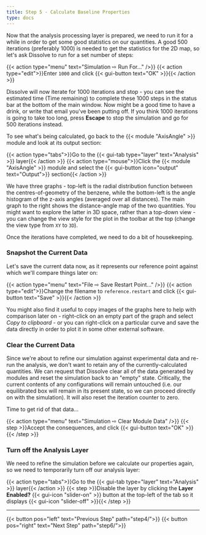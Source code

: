 ```yaml
---
title: Step 5 - Calculate Baseline Properties
type: docs
---
```



Now that the analysis processing layer is prepared, we need to run it for a while in order to get some good statistics on our quantities. A good 500 iterations  (preferably 1000) is needed to get the statistics for the 2D map, so let's ask Dissolve to run for a set number of steps:

{{< action type="menu" text="Simulation &#8680; Run For..." />}}
{{< action type="edit">}}Enter `1000` and click {{< gui-button text="OK" >}}{{< /action >}}


Dissolve will now iterate for 1000 iterations and stop - you can see the estimated time (Time remaining) to complete these 1000 steps in the status bar at the bottom of the main window. Now might be a good time to have a drink, or write that email you've been putting off. If you think 1000 iterations is going to take too long, press **Escape** to stop the simulation and go for 500 iterations instead.

To see what's being calculated, go back to the {{< module "AxisAngle" >}} module and look at its output section:

{{< action type="tabs">}}Go to the {{< gui-tab type="layer" text="Analysis" >}} layer{{< /action >}}
{{< action type="mouse">}}Click the {{< module "AxisAngle" >}} module and select the {{< gui-button icon="output" text="Output">}} section{{< /action >}}

We have three graphs - top-left is the radial distribution function between the centres-of-geometry of the benzene, while the bottom-left is the angle histogram of the z-axis angles (averaged over all distances). The main graph to the right shows the distance-angle map of the two quantities. You might want to explore the latter in 3D space, rather than a top-down view - you can change the view style for the plot in the toolbar at the top (change the view type from `XY` to `3D`).

Once the iterations have completed, we need to do a bit of housekeeping.

### Snapshot the Current Data

Let's save the current data now, as it represents our reference point against which we'll compare things later on:

{{< action type="menu" text="File &#8680; Save Restart Point..." />}}
{{< action type="edit">}}Change the filename to `reference.restart` and click {{< gui-button text="Save" >}}{{< /action >}}

You might also find it useful to copy images of the graphs here to help with comparison later on - right-click on an empty part of the graph and select _Copy to clipboard_ - or you can right-click on a particular curve and save the data directly in order to plot it in some other external software.

### Clear the Current Data

Since we're about to refine our simulation against experimental data and re-run the analysis, we don't want to retain any of the currently-calculated quantities. We can request that Dissolve clear all of the data generated by modules and reset the simulation back to an "empty" state. Critically, the current contents of any configurations will remain untouched (i.e. our equilibrated box will remain in its present state, so we can proceed directly on with the simulation). It will also reset the iteration counter to zero.

Time to get rid of that data...

{{< action type="menu" text="Simulation &#8680; Clear Module Data" />}}
{{< step >}}Accept the consequences, and click {{< gui-button text="OK" >}}{{< /step >}}

### Turn off the Analysis Layer

We need to refine the simulation before we calculate our properties again, so we need to temporarily turn off our analysis layer:

{{< action type="tabs">}}Go to the {{< gui-tab type="layer" text="Analysis" >}} layer{{< /action >}}
{{< step >}}Disable the layer by clicking the **Layer Enabled?** {{< gui-icon "slider-on" >}} button at the top-left of the tab so it displays {{< gui-icon "slider-off" >}}{{< /step >}}


* * *
{{< button pos="left" text="Previous Step" path="step4/">}}
{{< button pos="right" text="Next Step" path="step6/">}}
